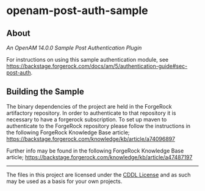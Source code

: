 <!--  
/*
 * The contents of this file are subject to the terms of the Common Development and
 * Distribution License (the License). You may not use this file except in compliance with the
 * License.
 *
 * You can obtain a copy of the License at legal/CDDLv1.0.txt. See the License for the
 * specific language governing permission and limitations under the License.
 *
 * When distributing Covered Software, include this CDDL Header Notice in each file and include
 * the License file at legal/CDDLv1.0.txt. If applicable, add the following below the CDDL
 * Header, with the fields enclosed by brackets [] replaced by your own identifying
 * information: "Portions copyright [year] [name of copyright owner]".
 *
 * Copyright 2017 ForgeRock AS.
 */
-->

# openam-post-auth-sample

## About

*An OpenAM 14.0.0 Sample Post Authentication Plugin*

For instructions on using this sample authentication module,
see <https://backstage.forgerock.com/docs/am/5/authentication-guide#sec-post-auth>.

## Building the Sample

The binary dependencies of the project are held in the ForgeRock artifactory repository. In order to authenticate to that repository it is necessary to have a forgerock subscription. To set up maven to authenticate to the ForgeRock repository please follow the instructions in the following ForgeRock Knowledge Base article; <https://backstage.forgerock.com/knowledge/kb/article/a74096897>

Further info may be found in the following ForgeRock Knowledge Base article;
<https://backstage.forgerock.com/knowledge/kb/article/a47487197>

* * *

The files in this project are licensed under the [CDDL License](https://forum.forgerock.com/cddlv1-0/) and as such may be used as a basis for your own projects.
